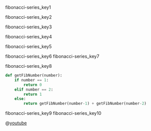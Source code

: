 fibonacci-series_key1


fibonacci-series_key2


fibonacci-series_key3


fibonacci-series_key4


fibonacci-series_key5


fibonacci-series_key6
fibonacci-series_key7


fibonacci-series_key8
```python
def getFibNumber(number):
    if number == 1:
        return 0
    elif number == 2:
        return 1
    else:
        return getFibNumber(number-1) + getFibNumber(number-2)
```

fibonacci-series_key9
fibonacci-series_key10


@[youtube](koFsRrJgioA)